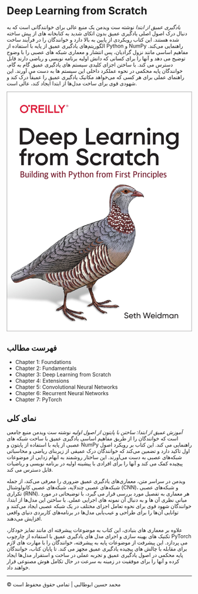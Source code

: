 <!-- ©©©©©©©©©©©©©©©©©©©©©©©© All Rights Are Reserved By Muhammad Husain Abootalebi ©©©©©©©©©©©©©©©©©©©©©©©©©©©©©©©©©© -->

# Deep Learning from Scratch

*یادگیری عمیق از ابتدا* نوشته ست ویدمن یک منبع عالی برای خوانندگانی است که به دنبال درک اصول اصلی یادگیری عمیق بدون اتکای شدید به کتابخانه های از پیش ساخته شده هستند. این کتاب رویکردی از پایین به بالا دارد و خوانندگان را در فرآیند ساخت الگوریتم‌های یادگیری عمیق از پایه با استفاده از Python و NumPy راهنمایی می‌کند. مفاهیم اساسی مانند نزول گرادیان، پس انتشار و معماری شبکه های عصبی را با وضوح توضیح می دهد و آنها را برای کسانی که دانش اولیه برنامه نویسی و ریاضی دارند قابل دسترس می کند. با ساختن اجزای کلیدی سیستم های یادگیری عمیق گام به گام، خوانندگان پایه محکمی در نحوه عملکرد داخلی این سیستم ها به دست می آورند. این راهنمای عملی برای هر کسی که می‌خواهد مکانیک یادگیری عمیق را عمیقاً درک کند و شهودی قوی برای ساخت مدل‌ها از ابتدا ایجاد کند، عالی است.

![Deep Learning from Scratch](../../assets/Books/Book%20Covers/1%20-%201%20-%20Deep%20Learning%20from%20Scratch.png)

## فهرست مطالب

- Chapter 1: Foundations
- Chapter 2: Fundamentals
- Chapter 3: Deep Learning from Scratch
- Chapter 4: Extensions
- Chapter 5: Convolutional Neural Networks
- Chapter 6: Recurrent Neural Networks
- Chapter 7: PyTorch

## نمای کلی

*آموزش عمیق از ابتدا: ساختن با پایتون از اصول اولیه* نوشته ست ویدمن منبع جامعی است که خوانندگان را از طریق مفاهیم اساسی یادگیری عمیق با ساخت شبکه های عصبی از پایه با استفاده از پایتون و NumPy راهنمایی می کند. این کتاب بر رویکرد اصول اول تاکید دارد و تضمین می‌کند که خوانندگان درک عمیقی از زیربنای ریاضی و محاسباتی شبکه‌های عصبی به دست می‌آورند. این ساختار روشمند به ابهام زدایی از موضوعات پیچیده کمک می کند و آنها را برای افرادی با پیشینه اولیه در برنامه نویسی و ریاضیات قابل دسترس می کند.

ویدمن در سراسر متن، معماری‌های یادگیری عمیق ضروری را معرفی می‌کند، از جمله شبکه‌های عصبی چندلایه، شبکه‌های عصبی کانولوشنال (CNN)، و شبکه‌های عصبی تکراری (RNN). هر معماری به تفصیل مورد بررسی قرار می گیرد، با توضیحاتی در مورد مبانی نظری آن ها و به دنبال آن نمونه های اجرایی عملی. با ساختن این مدل‌ها از ابتدا، خوانندگان شهود قوی برای نحوه تعامل اجزای مختلف در یک شبکه عصبی ایجاد می‌کنند و توانایی آن‌ها را برای طراحی و عیب‌یابی مدل‌ها در برنامه‌های کاربردی دنیای واقعی افزایش می‌دهند.

علاوه بر معماری های بنیادی، این کتاب به موضوعات پیشرفته ای مانند تمایز خودکار، تکنیک های بهینه سازی و اجرای مدل های یادگیری عمیق با استفاده از چارچوب PyTorch می پردازد. این پیشرفت از موضوعات پایه به پیشرفته، خوانندگان را با مهارت های لازم برای مقابله با چالش های پیچیده یادگیری عمیق مجهز می کند. تا پایان کتاب، خوانندگان پایه محکمی در اصول یادگیری عمیق و تجربه عملی در ساخت و استقرار مدل‌ها ایجاد کرده و آنها را برای موفقیت در زمینه به سرعت در حال تکامل هوش مصنوعی قرار خواهند داد.

---

© محمد حسین ابوطالبی | تمامی حقوق محفوظ است

<!-- ©©©©©©©©©©©©©©©©©©©©©©©© All Rights Are Reserved By Muhammad Husain Abootalebi ©©©©©©©©©©©©©©©©©©©©©©©©©©©©©©©©©© -->
